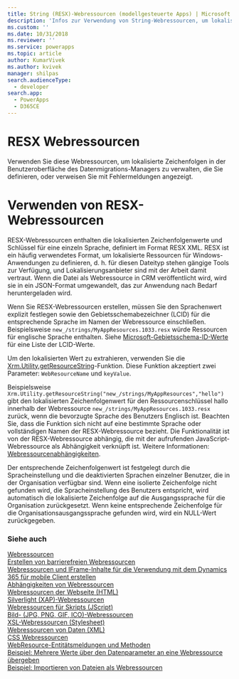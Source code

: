 ```yaml
---
title: String (RESX)-Webressourcen (modellgesteuerte Apps) | Microsoft Docs
description: 'Infos zur Verwendung von String-Webressourcen, um lokalisierte Zeichenfolgen zur Verwendung bereitzustellen.'
ms.custom: ''
ms.date: 10/31/2018
ms.reviewer: ''
ms.service: powerapps
ms.topic: article
author: KumarVivek
ms.author: kvivek
manager: shilpas
search.audienceType:
  - developer
search.app:
  - PowerApps
  - D365CE
---
```

# <a name="resx-web-resources"></a>RESX Webressourcen

<!-- https://docs.microsoft.com/en-us/dynamics365/customer-engagement/developer/resx-web-resources -->

Verwenden Sie diese Webressourcen, um lokalisierte Zeichenfolgen in der Benutzeroberfläche des Datenmigrations-Managers zu verwalten, die Sie definieren, oder verweisen Sie mit Fehlermeldungen angezeigt. 

# <a name="using-resx-web-resources"></a>Verwenden von RESX-Webressourcen

RESX-Webressourcen enthalten die lokalisierten Zeichenfolgenwerte und Schlüssel für eine einzeln Sprache, definiert im Format RESX XML. RESX ist ein häufig verwendetes Format, um lokalisierte Ressourcen für Windows-Anwendungen zu definieren, d. h. für diesen Dateityp stehen gängige Tools zur Verfügung, und Lokalisierungsanbieter sind mit der Arbeit damit vertraut. Wenn die Datei als Webressource in CRM veröffentlicht wird, wird sie in ein JSON-Format umgewandelt, das zur Anwendung nach Bedarf heruntergeladen wird.

Wenn Sie RESX-Webressourcen erstellen, müssen Sie den Sprachenwert explizit festlegen sowie den Gebietsschemabezeichner (LCID) für die entsprechende Sprache im Namen der Webressource einschließen. Beispielsweise `new_/strings/MyAppResources.1033.resx` würde Ressourcen für englische Sprache enthalten. Siehe [Microsoft-Gebietsschema-ID-Werte](https://msdn.microsoft.com/library/ms912047(WinEmbedded.10).aspx) für eine Liste der LCID-Werte.

Um den lokalisierten Wert zu extrahieren, verwenden Sie die [Xrm.Utility.getResourceString](clientapi/reference/Xrm-Utility/getResourceString.md)-Funktion. Diese Funktion akzeptiert zwei Parameter: `WebResourceName` und `keyValue`. 

Beispielsweise `Xrm.Utility.getResourceString("new_/strings/MyAppResources","hello")` gibt den lokalisierten Zeichenfolgenwert für den Ressourcenschlüssel hallo innerhalb der Webressource `new_/strings/MyAppResources.1033.resx` zurück, wenn die bevorzugte Sprache des Benutzers Englisch ist. Beachten Sie, dass die Funktion sich nicht auf eine bestimmte Sprache oder vollständigen Namen der RESX-Webressource bezieht. Die Funktionalität ist von der RESX-Webressource abhängig, die mit der aufrufenden JavaScript-Webressource als Abhängigkeit verknüpft ist. Weitere Informationen: [Webressourcenabhängigkeiten](web-resource-dependencies.md).

Der entsprechende Zeichenfolgenwert ist festgelegt durch die Spracheinstellung und die deaktivierten Sprachen einzelner Benutzer, die in der Organisation verfügbar sind. Wenn eine isolierte Zeichenfolge nicht gefunden wird, die Spracheinstellung des Benutzers entspricht, wird automatisch die lokalisierte Zeichenfolge auf die Ausgangssprache für die Organisation zurückgesetzt. Wenn keine entsprechende Zeichenfolge für die Organisationsausgangssprache gefunden wird, wird ein NULL-Wert zurückgegeben.

### <a name="see-also"></a>Siehe auch
[Webressourcen](web-resources.md)<br />
[Erstellen von barrierefreien Webressourcen](create-accessible-web-resources.md)<br />
[Webressourcen und IFrame-Inhalte für die Verwendung mit dem Dynamics 365 für mobile Client erstellen](/dynamics365/customer-engagement/developer/create-web-resources-iframe-mobile)<br />
[Abhängigkeiten von Webressourcen](web-resource-dependencies.md)<br />
[Webressourcen der Webseite (HTML)](webpage-html-web-resources.md)<br />
[Silverlight (XAP)-Webressourcen](/dynamics365/customer-engagement/developer/silverlight-xap-web-resources)<br />
[Webressourcen für Skripts (JScript)](script-jscript-web-resources.md)<br />
[Bild- (JPG, PNG, GIF, ICO)-Webressourcen](image-web-resources.md)<br />
[XSL-Webressourcen (Stylesheet)](stylesheet-xsl-web-resources.md)<br />
[Webressourcen von Daten (XML)](data-xml-web-resources.md)<br />
[CSS Webressourcen](css-web-resources.md)<br />
[WebResource-Entitätsmeldungen und Methoden](/dynamics365/customer-engagement/developer/webresource-entity-messages-methods)<br />
[Beispiel: Mehrere Werte über den Datenparameter an eine Webressource übergeben](sample-pass-multiple-values-web-resource-through-data-parameter.md)<br />
[Beispiel: Importieren von Dateien als Webressourcen](sample-import-files-web-resources.md)<br />